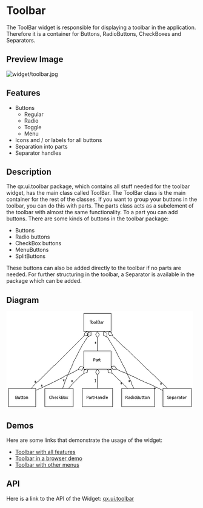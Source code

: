 Toolbar
=======

The ToolBar widget is responsible for displaying a toolbar in the application. Therefore it is a container for Buttons, RadioButtons, CheckBoxes and Separators.

Preview Image
-------------

![widget/toolbar.jpg](widget/toolbar.jpg%0A%20%20%20%20%20%20%20%20%20%20%20%20%20%20%20%20%20%20%20%20%20:width:%20500%20px%0A%20%20%20%20%20%20%20%20%20%20%20%20%20%20%20%20%20%20%20%20%20:target:%20../../_images/toolbar.jpg)

Features
--------

-   Buttons
    -   Regular
    -   Radio
    -   Toggle
    -   Menu
-   Icons and / or labels for all buttons
-   Separation into parts
-   Separator handles

Description
-----------

The qx.ui.toolbar package, which contains all stuff needed for the toolbar widget, has the main class called ToolBar. The ToolBar class is the main container for the rest of the classes. If you want to group your buttons in the toolbar, you can do this with parts. The parts class acts as a subelement of the toolbar with almost the same functionality. To a part you can add buttons. There are some kinds of buttons in the toolbar package:

-   Buttons
-   Radio buttons
-   CheckBox buttons
-   MenuButtons
-   SplitButtons

These buttons can also be added directly to the toolbar if no parts are needed. For further structuring in the toolbar, a Separator is available in the package which can be added.

Diagram
-------

![toolbar\_uml.png](toolbar_uml.png)

Demos
-----

Here are some links that demonstrate the usage of the widget:

-   [Toolbar with all features](http://demo.qooxdoo.org/%{version}/demobrowser/#widget~ToolBar.html)
-   [Toolbar in a browser demo](http://demo.qooxdoo.org/%{version}/demobrowser/#showcase~Browser.html)
-   [Toolbar with other menus](http://demo.qooxdoo.org/%{version}/demobrowser/#widget~Menu.html)

API
---

Here is a link to the API of the Widget:
[qx.ui.toolbar](http://demo.qooxdoo.org/%{version}/apiviewer/index.html#qx.ui.toolbar)
